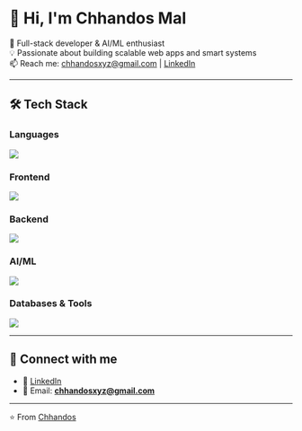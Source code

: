 # 👋 Hi, I'm Chhandos Mal

🚀 Full-stack developer & AI/ML enthusiast  
💡 Passionate about building scalable web apps and smart systems  
📫 Reach me: chhandosxyz@gmail.com | [LinkedIn](https://www.linkedin.com/in/chhandos-mal-840268381/)

---

## 🛠️ Tech Stack

### Languages
<p align="left">
  <img src="https://skillicons.dev/icons?i=c,cpp,js,python" />
</p>

### Frontend
<p align="left">
  <img src="https://skillicons.dev/icons?i=nextjs,react,html,css,js" />
</p>

### Backend
<p align="left">
  <img src="https://skillicons.dev/icons?i=nodejs,express" />
</p>

### AI/ML
<p align="left">
  <img src="https://skillicons.dev/icons?i=tensorflow,scikitlearn" />
</p>

### Databases & Tools
<p align="left">
  <img src="https://skillicons.dev/icons?i=mongodb,mysql,git,github,vscode" />
</p>

---

## 🔗 Connect with me
- 💼 [LinkedIn](https://www.linkedin.com/in/chhandos-mal-840268381/)  
- 📧 Email: **chhandosxyz@gmail.com**

---

⭐️ From [Chhandos](https://github.com/Chhandos)
